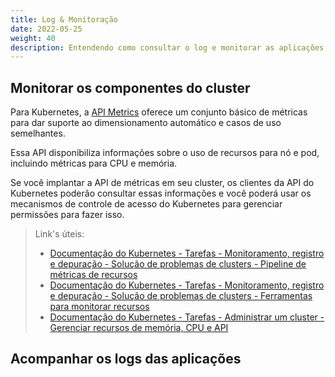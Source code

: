 ```yaml
---
title: Log & Monitoração
date: 2022-05-25
weight: 40
description: Entendendo como consultar o log e monitorar as aplicações nos cluster Kubernetes.
---
```


## Monitorar os componentes do cluster

Para Kubernetes, a [API Metrics](https://kubernetes.io/docs/tasks/debug/debug-cluster/resource-metrics-pipeline/#metrics-api) oferece um conjunto básico de métricas para dar suporte ao dimensionamento automático e casos de uso semelhantes.

Essa API disponibiliza informações sobre o uso de recursos para nó e pod, incluindo métricas para CPU e memória.

Se você implantar a API de métricas em seu cluster, os clientes da API do Kubernetes poderão consultar essas informações e você poderá usar os mecanismos de controle de acesso do Kubernetes para gerenciar permissões para fazer isso.

> Link's úteis:
>
> - [Documentação do Kubernetes - Tarefas - Monitoramento, registro e depuração - Solução de problemas de clusters - Pipeline de métricas de recursos](https://kubernetes.io/docs/tasks/debug/debug-cluster/resource-metrics-pipeline/)
> - [Documentação do Kubernetes - Tarefas - Monitoramento, registro e depuração - Solução de problemas de clusters - Ferramentas para monitorar recursos](https://kubernetes.io/docs/tasks/debug/debug-cluster/resource-usage-monitoring/)
> - [Documentação do Kubernetes - Tarefas - Administrar um cluster - Gerenciar recursos de memória, CPU e API](https://kubernetes.io/docs/tasks/administer-cluster/manage-resources/)

## Acompanhar os logs das aplicações
